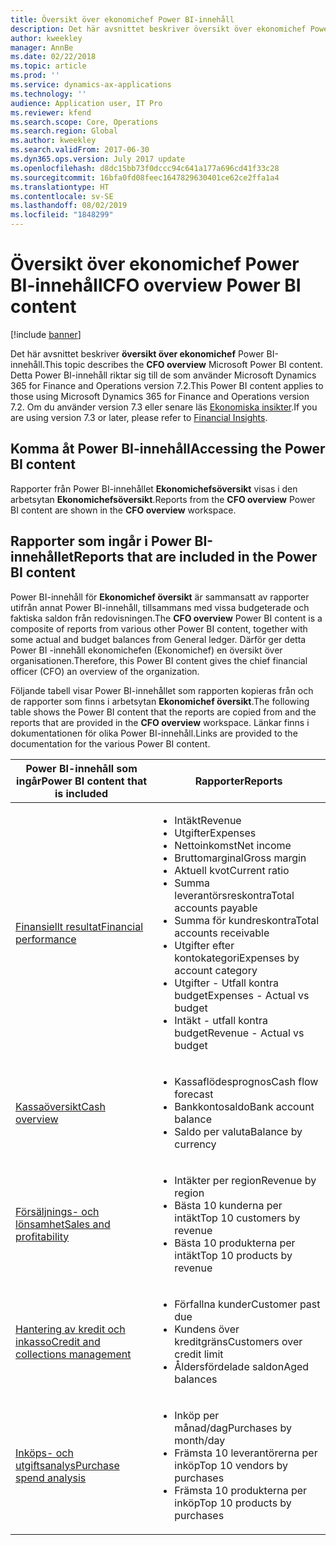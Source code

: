 ```yaml
---
title: Översikt över ekonomichef Power BI-innehåll
description: Det här avsnittet beskriver översikt över ekonomichef Power BI-innehåll.
author: kweekley
manager: AnnBe
ms.date: 02/22/2018
ms.topic: article
ms.prod: ''
ms.service: dynamics-ax-applications
ms.technology: ''
audience: Application user, IT Pro
ms.reviewer: kfend
ms.search.scope: Core, Operations
ms.search.region: Global
ms.author: kweekley
ms.search.validFrom: 2017-06-30
ms.dyn365.ops.version: July 2017 update
ms.openlocfilehash: d8dc15bb73f0dccc94c641a177a696cd41f33c28
ms.sourcegitcommit: 16bfa0fd08feec1647829630401ce62ce2ffa1a4
ms.translationtype: HT
ms.contentlocale: sv-SE
ms.lasthandoff: 08/02/2019
ms.locfileid: "1848299"
---
```

# <a name="cfo-overview-power-bi-content"></a><span data-ttu-id="e078c-103">Översikt över ekonomichef Power BI-innehåll</span><span class="sxs-lookup"><span data-stu-id="e078c-103">CFO overview Power BI content</span></span>

[!include [banner](../includes/banner.md)] 

<span data-ttu-id="e078c-104">Det här avsnittet beskriver **översikt över ekonomichef** Power BI-innehåll.</span><span class="sxs-lookup"><span data-stu-id="e078c-104">This topic describes the **CFO overview** Microsoft Power BI content.</span></span> <span data-ttu-id="e078c-105">Detta Power BI-innehåll riktar sig till de som använder Microsoft Dynamics 365 for Finance and Operations version 7.2.</span><span class="sxs-lookup"><span data-stu-id="e078c-105">This Power BI content applies to those using Microsoft Dynamics 365 for Finance and Operations version 7.2.</span></span> <span data-ttu-id="e078c-106">Om du använder version 7.3 eller senare läs [Ekonomiska insikter](financial-insights.md).</span><span class="sxs-lookup"><span data-stu-id="e078c-106">If you are using version 7.3 or later, please refer to [Financial Insights](financial-insights.md).</span></span>

## <a name="accessing-the-power-bi-content"></a><span data-ttu-id="e078c-107">Komma åt Power BI-innehåll</span><span class="sxs-lookup"><span data-stu-id="e078c-107">Accessing the Power BI content</span></span>

<span data-ttu-id="e078c-108">Rapporter från Power BI-innehållet **Ekonomichefsöversikt** visas i den arbetsytan **Ekonomichefsöversikt**.</span><span class="sxs-lookup"><span data-stu-id="e078c-108">Reports from the **CFO overview** Power BI content are shown in the **CFO overview** workspace.</span></span>

## <a name="reports-that-are-included-in-the-power-bi-content"></a><span data-ttu-id="e078c-109">Rapporter som ingår i Power BI-innehållet</span><span class="sxs-lookup"><span data-stu-id="e078c-109">Reports that are included in the Power BI content</span></span>
<span data-ttu-id="e078c-110">Power BI-innehåll för **Ekonomichef översikt** är sammansatt av rapporter utifrån annat Power BI-innehåll, tillsammans med vissa budgeterade och faktiska saldon från redovisningen.</span><span class="sxs-lookup"><span data-stu-id="e078c-110">The **CFO overview** Power BI content is a composite of reports from various other Power BI content, together with some actual and budget balances from General ledger.</span></span> <span data-ttu-id="e078c-111">Därför ger detta Power BI -innehåll ekonomichefen (Ekonomichef) en översikt över organisationen.</span><span class="sxs-lookup"><span data-stu-id="e078c-111">Therefore, this Power BI content gives the chief financial officer (CFO) an overview of the organization.</span></span>

<span data-ttu-id="e078c-112">Följande tabell visar Power BI-innehållet som rapporten kopieras från och de rapporter som finns i arbetsytan **Ekonomichef översikt**.</span><span class="sxs-lookup"><span data-stu-id="e078c-112">The following table shows the Power BI content that the reports are copied from and the reports that are provided in the **CFO overview** workspace.</span></span> <span data-ttu-id="e078c-113">Länkar finns i dokumentationen för olika Power BI-innehåll.</span><span class="sxs-lookup"><span data-stu-id="e078c-113">Links are provided to the documentation for the various Power BI content.</span></span>

| <span data-ttu-id="e078c-114">Power BI-innehåll som ingår</span><span class="sxs-lookup"><span data-stu-id="e078c-114">Power BI content that is included</span></span> | <span data-ttu-id="e078c-115">Rapporter</span><span class="sxs-lookup"><span data-stu-id="e078c-115">Reports</span></span> |
|-----------------------------------|---------|
| [<span data-ttu-id="e078c-116">Finansiellt resultat</span><span class="sxs-lookup"><span data-stu-id="e078c-116">Financial performance</span></span>](financial-performance-power-bi-content-pack.md) | <ul><li><span data-ttu-id="e078c-117">Intäkt</span><span class="sxs-lookup"><span data-stu-id="e078c-117">Revenue</span></span></li><li><span data-ttu-id="e078c-118">Utgifter</span><span class="sxs-lookup"><span data-stu-id="e078c-118">Expenses</span></span></li><li><span data-ttu-id="e078c-119">Nettoinkomst</span><span class="sxs-lookup"><span data-stu-id="e078c-119">Net income</span></span></li><li><span data-ttu-id="e078c-120">Bruttomarginal</span><span class="sxs-lookup"><span data-stu-id="e078c-120">Gross margin</span></span></li><li><span data-ttu-id="e078c-121">Aktuell kvot</span><span class="sxs-lookup"><span data-stu-id="e078c-121">Current ratio</span></span></li><li><span data-ttu-id="e078c-122">Summa leverantörsreskontra</span><span class="sxs-lookup"><span data-stu-id="e078c-122">Total accounts payable</span></span></li><li><span data-ttu-id="e078c-123">Summa för kundreskontra</span><span class="sxs-lookup"><span data-stu-id="e078c-123">Total accounts receivable</span></span></li><li><span data-ttu-id="e078c-124">Utgifter efter kontokategori</span><span class="sxs-lookup"><span data-stu-id="e078c-124">Expenses by account category</span></span></li><li><span data-ttu-id="e078c-125">Utgifter - Utfall kontra budget</span><span class="sxs-lookup"><span data-stu-id="e078c-125">Expenses - Actual vs budget</span></span></li><li><span data-ttu-id="e078c-126">Intäkt - utfall kontra budget</span><span class="sxs-lookup"><span data-stu-id="e078c-126">Revenue - Actual vs budget</span></span></li></ul> |
| [<span data-ttu-id="e078c-127">Kassaöversikt</span><span class="sxs-lookup"><span data-stu-id="e078c-127">Cash overview</span></span>](../../financials/cash-bank-management/Cash-Overview-Power-BI-content.md) | <ul><li><span data-ttu-id="e078c-128">Kassaflödesprognos</span><span class="sxs-lookup"><span data-stu-id="e078c-128">Cash flow forecast</span></span></li><li><span data-ttu-id="e078c-129">Bankkontosaldo</span><span class="sxs-lookup"><span data-stu-id="e078c-129">Bank account balance</span></span></li><li><span data-ttu-id="e078c-130">Saldo per valuta</span><span class="sxs-lookup"><span data-stu-id="e078c-130">Balance by currency</span></span></li></ul> |
| [<span data-ttu-id="e078c-131">Försäljnings- och lönsamhet</span><span class="sxs-lookup"><span data-stu-id="e078c-131">Sales and profitability</span></span>](sales-profitability-performance-content-pack.md) | <ul><li><span data-ttu-id="e078c-132">Intäkter per region</span><span class="sxs-lookup"><span data-stu-id="e078c-132">Revenue by region</span></span></li><li><span data-ttu-id="e078c-133">Bästa 10 kunderna per intäkt</span><span class="sxs-lookup"><span data-stu-id="e078c-133">Top 10 customers by revenue</span></span></li><li><span data-ttu-id="e078c-134">Bästa 10 produkterna per intäkt</span><span class="sxs-lookup"><span data-stu-id="e078c-134">Top 10 products by revenue</span></span></li></ul> |
| [<span data-ttu-id="e078c-135">Hantering av kredit och inkasso</span><span class="sxs-lookup"><span data-stu-id="e078c-135">Credit and collections management</span></span>](../../financials/accounts-receivable/credit-collections-power-bi.md) | <ul><li><span data-ttu-id="e078c-136">Förfallna kunder</span><span class="sxs-lookup"><span data-stu-id="e078c-136">Customer past due</span></span></li><li><span data-ttu-id="e078c-137">Kundens över kreditgräns</span><span class="sxs-lookup"><span data-stu-id="e078c-137">Customers over credit limit</span></span></li><li><span data-ttu-id="e078c-138">Åldersfördelade saldon</span><span class="sxs-lookup"><span data-stu-id="e078c-138">Aged balances</span></span></li></ul> |
| [<span data-ttu-id="e078c-139">Inköps- och utgiftsanalys</span><span class="sxs-lookup"><span data-stu-id="e078c-139">Purchase spend analysis</span></span>](../../financials/accounts-receivable/credit-collections-power-bi.md) | <ul><li><span data-ttu-id="e078c-140">Inköp per månad/dag</span><span class="sxs-lookup"><span data-stu-id="e078c-140">Purchases by month/day</span></span></li><li><span data-ttu-id="e078c-141">Främsta 10 leverantörerna per inköp</span><span class="sxs-lookup"><span data-stu-id="e078c-141">Top 10 vendors by purchases</span></span></li><li><span data-ttu-id="e078c-142">Främsta 10 produkterna per inköp</span><span class="sxs-lookup"><span data-stu-id="e078c-142">Top 10 products by purchases</span></span></li></ul> |
